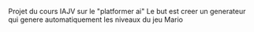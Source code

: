 Projet du cours IAJV sur le "platformer ai"
Le but est creer un generateur qui genere automatiquement les niveaux du jeu Mario